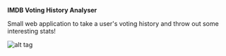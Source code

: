 <b>IMDB Voting History Analyser</b>

Small web application to take a user's voting history and throw out some interesting stats!

![alt tag](http://i.imgur.com/ws8G04e.jpg)
